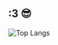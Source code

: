 ## :3 😎

![Top Langs](https://github-readme-stats.vercel.app/api/top-langs/?organization=Kons-5&theme=tokyonight)
